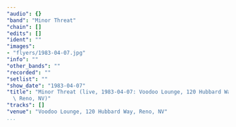 ```yaml
---
"audio": {}
"band": "Minor Threat"
"chain": []
"edits": []
"ident": ""
"images":
- "flyers/1983-04-07.jpg"
"info": ""
"other_bands": ""
"recorded": ""
"setlist": ""
"show_date": "1983-04-07"
"title": "Minor Threat (live, 1983-04-07: Voodoo Lounge, 120 Hubbard Way,\
  \ Reno, NV)"
"tracks": []
"venue": "Voodoo Lounge, 120 Hubbard Way, Reno, NV"
...
```

